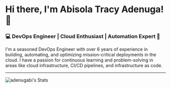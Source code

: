 # Hi there, I'm Abisola Tracy Adenuga! 👋

### 💻 DevOps Engineer | Cloud Enthusiast | Automation Expert 🚀

I'm a seasoned DevOps Engineer with over 6 years of experience in building, automating, and optimizing mission-critical deployments in the cloud. I have a passion for continuous learning and problem-solving in areas like cloud infrastructure, CI/CD pipelines, and infrastructure as code.

---
![adenugabi's Stats](https://github-readme-stats.vercel.app/api?username=adenugabi&theme=vue-dark&show_icons=true&hide_border=true&count_private=true)
<!--
**adenugabi/adenugabi** is a ✨ _special_ ✨ repository because its `README.md` (this file) appears on your GitHub profile.

Here are some ideas to get you started:

- 🔭 I’m currently working on ...
- 🌱 I’m currently learning ...
- 👯 I’m looking to collaborate on ...
- 🤔 I’m looking for help with ...
- 💬 Ask me about ...
- 📫 How to reach me: ...
- 😄 Pronouns: ...
- ⚡ Fun fact: ...
-->
